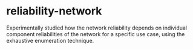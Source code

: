 # reliability-network
Experimentally studied how the network reliability depends on individual component reliabilities of the network for a specific use case, using the exhaustive enumeration technique.
